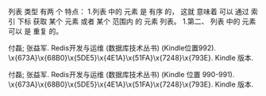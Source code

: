 列表 类型 有两 个 特点： 
1.列表 中的 元素 是 有序 的， 这就 意味着 可以 通过 索引 下标 获取 某个 元素 或者 某个 范围内 的 元素 列表。
1.第二、 列表 中的 元素 可以 是 重复 的。

付磊; 张益军. Redis开发与运维 (数据库技术丛书) (Kindle位置992). \x{673A}\x{68B0}\x{5DE5}\x{4E1A}\x{51FA}\x{7248}\x{793E}. Kindle 版本. 

付磊; 张益军. Redis开发与运维 (数据库技术丛书) (Kindle 位置 990-991). \x{673A}\x{68B0}\x{5DE5}\x{4E1A}\x{51FA}\x{7248}\x{793E}. Kindle 版本. 